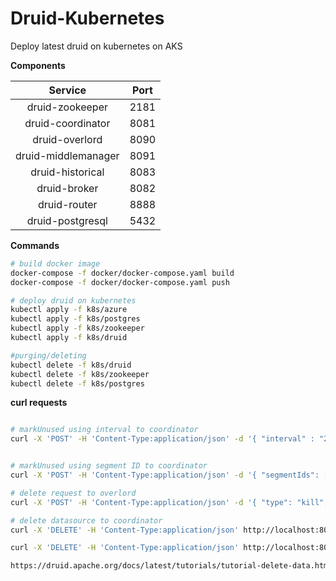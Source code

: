 # Druid-Kubernetes
Deploy latest druid on kubernetes on AKS

**Components**

|       Service       | Port |
|:-------------------:|:----:|
| druid-zookeeper     | 2181 |
| druid-coordinator   | 8081 |
| druid-overlord      | 8090 |
| druid-middlemanager | 8091 |
| druid-historical    | 8083 |
| druid-broker        | 8082 |
| druid-router        | 8888 |
| druid-postgresql    | 5432 |

**Commands**
```bash
# build docker image
docker-compose -f docker/docker-compose.yaml build
docker-compose -f docker/docker-compose.yaml push

# deploy druid on kubernetes
kubectl apply -f k8s/azure
kubectl apply -f k8s/postgres
kubectl apply -f k8s/zookeeper
kubectl apply -f k8s/druid

#purging/deleting
kubectl delete -f k8s/druid
kubectl delete -f k8s/zookeeper
kubectl delete -f k8s/postgres

```

**curl requests**
```bash

# markUnused using interval to coordinator
curl -X 'POST' -H 'Content-Type:application/json' -d '{ "interval" : "2015-09-11T00:00:00.000Z/2015-09-14T00:00:00.000Z" }' http://localhost:8081/druid/coordinator/v1/datasources/deletion-tutorial/markUnused


# markUnused using segment ID to coordinator
curl -X 'POST' -H 'Content-Type:application/json' -d '{ "segmentIds": ["wikipedia_2015-09-12T00:00:00.000Z_2015-09-13T00:00:00.000Z_2019-06-26T10:39:34.338Z" ]}' http://localhost:8081/druid/coordinator/v1/datasources/deletion-tutorial/markUnused

# delete request to overlord
curl -X 'POST' -H 'Content-Type:application/json' -d '{ "type": "kill", "dataSource": "wikipedia", "interval" : "2015-09-11/2015-09-14" }' http://localhost:8090/druid/indexer/v1/task

# delete datasource to coordinator
curl -X 'DELETE' -H 'Content-Type:application/json' http://localhost:8081/druid/coordinator/v1/datasources/wikipedia

curl -X 'DELETE' -H 'Content-Type:application/json' http://localhost:8081/druid/coordinator/v1/datasources/wikipedia/segments/wikipedia_2015-09-12T00:00:00.000Z_2015-09-13T00:00:00.000Z_2019-06-26T10:39:34.338Z

https://druid.apache.org/docs/latest/tutorials/tutorial-delete-data.html

```